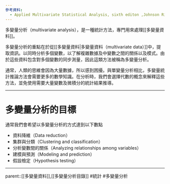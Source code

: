 ```yaml
---
參考資料:
  - Applied Multivariate Statistical Analysis, sixth editon ,Johnson Richard A. ;  Dean W. Wichern
---
```

多變量分析（multivariate analysis），是一種統計方法，專門用來處理[[多變量資料]]。

多變量分析的重點在於從[[多變量資料|多變量資料（multivariate data）]]中，提取資訊。以同時分析多個變數，以了解複雜數據及中變數之間的關係以及模式。由於這些資料包含對多個變數的同步測量，因此這類方法被稱為多變量分析。

通常，人類的思維會因為大量數據，所以感到困擾。與單變量分析相比，多變量統計推論方法會需要更多的數學知識。在分析時，我們會選擇代數的概念來解釋這些方法，並免使用需要大量變數及微積分的統計結果推導。
- - -
# 多變量分析的目標
通常我們會希望以多變量分析的方式達到以下數點
- 資料降維（Data reduction）
- 集群與分類（Clustering and classification）
- 分析變數間的關係（Analyzing relationships among variables）
- 建模與預測（Modeling and prediction）
- 假設檢定（Hypothesis testing）
- - -
parent::[[多變量資料]],[[多變量分析目錄]]
#統計 #多變量分析 